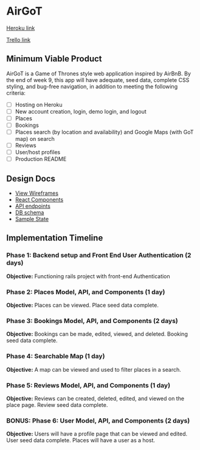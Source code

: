 # AirGoT
[Heroku link][heroku]

[Trello link][trello]

[heroku]: https://air-got.herokuapp.com/
[trello]: https://trello.com/b/qLFXvUUM/airgot

## Minimum Viable Product

AirGoT is a Game of Thrones style web application inspired by AirBnB. By the end of week 9, this app will have adequate, seed data, complete CSS styling, and bug-free navigation, in addition to meeting the following criteria:

- [ ] Hosting on Heroku
- [ ] New account creation, login, demo login, and logout
- [ ] Places
- [ ] Bookings
- [ ] Places search (by location and availability) and Google Maps (with GoT map) on search
- [ ] Reviews
- [ ] User/host profiles
- [ ] Production README

## Design Docs
* [View Wireframes][wireframes]
* [React Components][components]
* [API endpoints][api-endpoints]
* [DB schema][schema]
* [Sample State][sample-state]

[wireframes]: docs/wireframes
[components]: docs/component-hierarchy.md
[sample-state]: docs/sample-state.md
[api-endpoints]: docs/api-endpoints.md
[schema]: docs/schema.md

## Implementation Timeline

### Phase 1: Backend setup and Front End User Authentication (2 days)
**Objective:** Functioning rails project with front-end Authentication

### Phase 2: Places Model, API, and Components (1 day)
**Objective:** Places can be viewed. Place seed data complete.

### Phase 3: Bookings Model, API, and Components (2 days)
**Objective:** Bookings can be made, edited, viewed, and deleted. Booking seed data complete.

### Phase 4: Searchable Map (1 day)
**Objective:** A map can be viewed and used to filter places in a search.

### Phase 5: Reviews Model, API, and Components (1 day)
**Objective:** Reviews can be created, deleted, edited, and viewed on the place page. Review seed data complete.

### BONUS: Phase 6: User Model, API, and Components (2 days)
**Objective:** Users will have a profile page that can be viewed and edited. User seed data complete. Places will have a user as a host.
